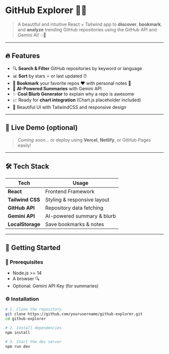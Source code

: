 # GitHub Explorer 🐙✨

> A beautiful and intuitive React + Tailwind app to **discover**, **bookmark**, and **analyze** trending GitHub repositories using the GitHub API and Gemini AI! 💡🚀

---

## 🔥 Features

- 🔍 **Search & Filter** GitHub repositories by keyword or language  
- 📊 **Sort** by stars ⭐ or last updated ⏰  
- 💾 **Bookmark** your favorite repos ❤️ with personal notes 📝  
- 🤖 **AI-Powered Summaries** with Gemini API  
- ✨ **Cool Blurb Generator** to explain why a repo is awesome  
- 📈 Ready for **chart integration** (Chart.js placeholder included)  
- 🎨 Beautiful UI with TailwindCSS and responsive design  

---

## 🎥 Live Demo (optional)
> _Coming soon..._ or deploy using **Vercel**, **Netlify**, or GitHub Pages easily!

---

## 🛠️ Tech Stack

| Tech             | Usage                           |
|------------------|----------------------------------|
| **React**        | Frontend Framework               |
| **Tailwind CSS** | Styling & responsive layout      |
| **GitHub API**   | Repository data fetching         |
| **Gemini API**   | AI-powered summary & blurb       |
| **LocalStorage** | Save bookmarks & notes           |

---

## 🚀 Getting Started

### 🧰 Prerequisites
- Node.js >= 14
- A browser 🔍
- Optional: Gemini API Key (for summaries)

### ⚙️ Installation

```bash
# 1. Clone the repository
git clone https://github.com/yourusername/github-explorer.git
cd github-explorer

# 2. Install dependencies
npm install

# 3. Start the dev server
npm run dev
